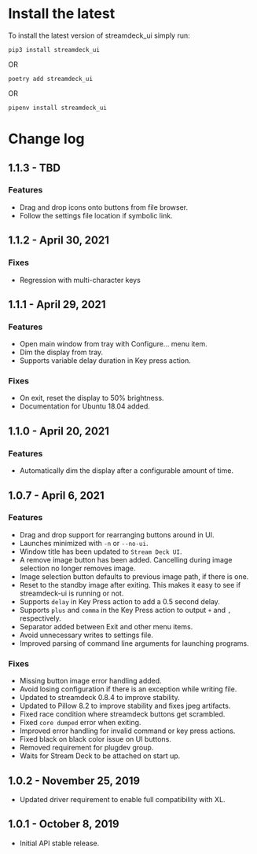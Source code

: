 Install the latest
===================

To install the latest version of streamdeck_ui simply run:

`pip3 install streamdeck_ui`

OR

`poetry add streamdeck_ui`

OR

`pipenv install streamdeck_ui`


Change log
==========
## 1.1.3 - TBD

### Features
- Drag and drop icons onto buttons from file browser.
- Follow the settings file location if symbolic link.
## 1.1.2 - April 30, 2021
### Fixes
- Regression with multi-character keys
## 1.1.1 - April 29, 2021
### Features
- Open main window from tray with Configure... menu item.
- Dim the display from tray.
- Supports variable delay duration in Key press action.
### Fixes
- On exit, reset the display to 50% brightness.
- Documentation for Ubuntu 18.04 added.

## 1.1.0 - April 20, 2021
### Features
- Automatically dim the display after a configurable amount of time.

## 1.0.7 - April 6, 2021
### Features
- Drag and drop support for rearranging buttons around in UI.
- Launches minimized with `-n` or `--no-ui`.
- Window title has been updated to `Stream Deck UI`.
- A remove image button has been added. Cancelling during image selection no longer removes image.
- Image selection button defaults to previous image path, if there is one.
- Reset to the standby image after exiting. This makes it easy to see if streamdeck-ui is running or not.
- Supports `delay` in Key Press action to add a 0.5 second delay.
- Supports `plus` and `comma` in the Key Press action to output `+` and `,` respectively.
- Separator added between Exit and other menu items.
- Avoid unnecessary writes to settings file.
- Improved parsing of command line arguments for launching programs.
### Fixes
- Missing button image error handling added.
- Avoid losing configuration if there is an exception while writing file.
- Updated to streamdeck 0.8.4 to improve stability.
- Updated to Pillow 8.2 to improve stability and fixes jpeg artifacts.
- Fixed race condition where streamdeck buttons get scrambled.
- Fixed `core dumped` error when exiting.
- Improved error handling for invalid command or key press actions.
- Fixed black on black color issue on UI buttons.
- Removed requirement for plugdev group.
- Waits for Stream Deck to be attached on start up.

## 1.0.2 - November 25, 2019
- Updated driver requirement to enable full compatibility with XL.

## 1.0.1 - October 8, 2019
- Initial API stable release.

